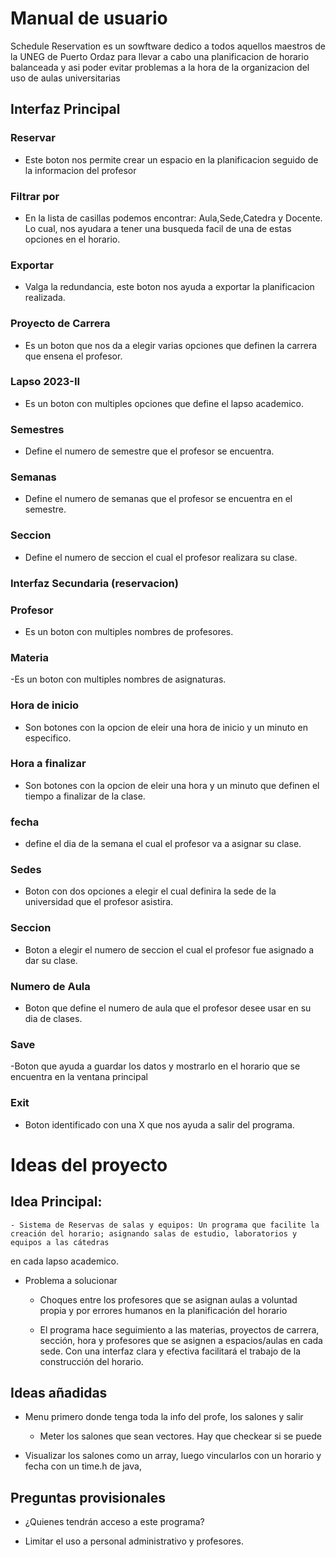 # Manual de usuario

Schedule Reservation es un sowftware dedico a todos aquellos maestros de la UNEG de Puerto Ordaz para llevar a cabo
una planificacion de horario balanceada y asi poder evitar problemas a la hora de la organizacion del uso de aulas universitarias

## Interfaz Principal

### Reservar
- Este boton nos permite crear un espacio en la planificacion seguido de la informacion del profesor

### Filtrar por
- En la lista de casillas podemos encontrar: Aula,Sede,Catedra y Docente. Lo cual, nos ayudara
a tener una busqueda facil de una de estas opciones en el horario.

### Exportar
- Valga la redundancia, este boton nos ayuda a exportar la planificacion realizada.

### Proyecto de Carrera
- Es un boton que nos da a elegir varias opciones que definen la carrera que ensena el profesor.

### Lapso 2023-II
- Es un boton con multiples opciones que define el lapso academico.

### Semestres
- Define el numero de semestre que el profesor se encuentra.

### Semanas
- Define el numero de semanas que el profesor se encuentra en el semestre.

### Seccion
- Define el numero de seccion el cual el profesor realizara su clase.

### Interfaz Secundaria (reservacion)

### Profesor
- Es un boton con multiples nombres de profesores.

### Materia
-Es un boton con multiples nombres de asignaturas.

### Hora de inicio
- Son botones con la opcion de eleir una hora de inicio y un minuto en especifico.

### Hora a finalizar
- Son botones con la opcion de eleir una hora y un minuto que definen el tiempo a finalizar de la clase.

### fecha
- define el dia de la semana el cual el profesor va a asignar su clase.

### Sedes
- Boton con dos opciones a elegir el cual definira la sede de la universidad que el profesor asistira.

### Seccion
- Boton a elegir el numero de seccion el cual el profesor fue asignado a dar su clase.

### Numero de Aula
- Boton que define el numero de aula que el profesor desee usar en su dia de clases.

### Save
-Boton que ayuda a guardar los datos y mostrarlo en el horario que se encuentra en la ventana principal

### Exit
- Boton identificado con una X que nos ayuda a salir del programa.

# Ideas del proyecto

## Idea Principal:

    - Sistema de Reservas de salas y equipos: Un programa que facilite la creación del horario; asignando salas de estudio, laboratorios y equipos a las cátedras
  en cada lapso academico.

* Problema a solucionar

    - Choques entre los profesores que se asignan aulas a voluntad propia y por
  errores humanos en la planificación del horario


    - El programa hace seguimiento a las materias, proyectos de carrera, sección, hora y
  profesores que se asignen a espacios/aulas en cada sede. Con una interfaz clara
  y efectiva facilitará el trabajo de la construcción del horario. 

## Ideas añadidas


- Menu primero donde tenga toda la info del profe, los salones y salir

  - Meter los salones que sean vectores. Hay que checkear si se puede

- Visualizar los salones como un array, luego vincularlos con un horario
  y fecha con un time.h de java,


## Preguntas provisionales

- ¿Quienes tendrán acceso a este programa?

- Limitar el uso a personal administrativo y profesores.